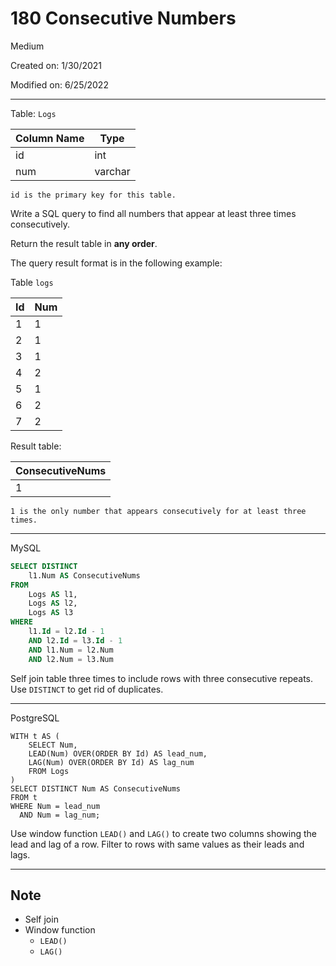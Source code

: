 # 180 Consecutive Numbers

Medium

Created on: 1/30/2021

Modified on: 6/25/2022

---

Table: `Logs`

| Column Name | Type    |
| ----------- | ------- |
| id          | int     |
| num         | varchar |

`id is the primary key for this table.`

Write a SQL query to find all numbers that appear at least three times consecutively.

Return the result table in **any order**.

The query result format is in the following example:

Table `logs`

| Id | Num |
| -- | --- |
| 1  | 1   |
| 2  | 1   |
| 3  | 1   |
| 4  | 2   |
| 5  | 1   |
| 6  | 2   |
| 7  | 2   |

Result table:

| ConsecutiveNums |
| --------------- |
| 1               |

`1 is the only number that appears consecutively for at least three times.`

---

MySQL

``` sql
SELECT DISTINCT
    l1.Num AS ConsecutiveNums
FROM 
    Logs AS l1,
    Logs AS l2,
    Logs AS l3
WHERE
    l1.Id = l2.Id - 1
    AND l2.Id = l3.Id - 1
    AND l1.Num = l2.Num
    AND l2.Num = l3.Num
```

Self join table three times to include rows with three consecutive repeats.
Use `DISTINCT` to get rid of duplicates.

---

PostgreSQL

``` postgresql
WITH t AS (
    SELECT Num,
    LEAD(Num) OVER(ORDER BY Id) AS lead_num,
    LAG(Num) OVER(ORDER BY Id) AS lag_num
    FROM Logs
)
SELECT DISTINCT Num AS ConsecutiveNums
FROM t
WHERE Num = lead_num
  AND Num = lag_num;
```

Use window function `LEAD()` and `LAG()` to create two columns showing the lead and lag of a row. Filter to rows with same values as their leads and lags.

---

## Note

- Self join
- Window function
  - `LEAD()`
  - `LAG()`
